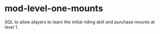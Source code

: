 # mod-level-one-mounts
SQL to allow players to learn the initial riding skill and purchase mounts at level 1.

